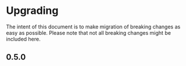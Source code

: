 # Upgrading

The intent of this document is to make migration of breaking changes as easy as possible.
Please note that not all breaking changes might be included here.

## 0.5.0

